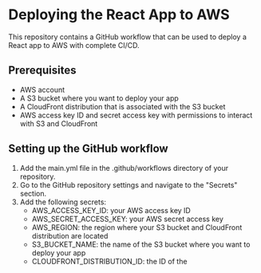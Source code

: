 # Deploying the React App to AWS
This repository contains a GitHub workflow that can be used to deploy a React app to AWS with complete CI/CD.

## Prerequisites
* AWS account
* A S3 bucket where you want to deploy your app
* A CloudFront distribution that is associated with the S3 bucket
* AWS access key ID and secret access key with permissions to interact with S3 and CloudFront
## Setting up the GitHub workflow
1. Add the main.yml file in the .github/workflows directory of your repository.
2. Go to the GitHub repository settings and navigate to the "Secrets" section.
3. Add the following secrets:
    * AWS_ACCESS_KEY_ID: your AWS access key ID
    * AWS_SECRET_ACCESS_KEY: your AWS secret access key
    * AWS_REGION: the region where your S3 bucket and CloudFront distribution are located
    * S3_BUCKET_NAME: the name of the S3 bucket where you want to deploy your app
    * CLOUDFRONT_DISTRIBUTION_ID: the ID of the
